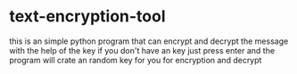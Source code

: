 # text-encryption-tool
this is an simple python program that can encrypt and decrypt the message with the help of the key 
if you don't have an key just press enter and the program will crate an random key for you for encryption and decrypt
